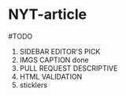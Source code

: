 # NYT-article
#TODO
1. SIDEBAR EDITOR'S PICK
2. IMGS CAPTION done
3. PULL REQUEST DESCRIPTIVE
4. HTML VALIDATION
5. sticklers
